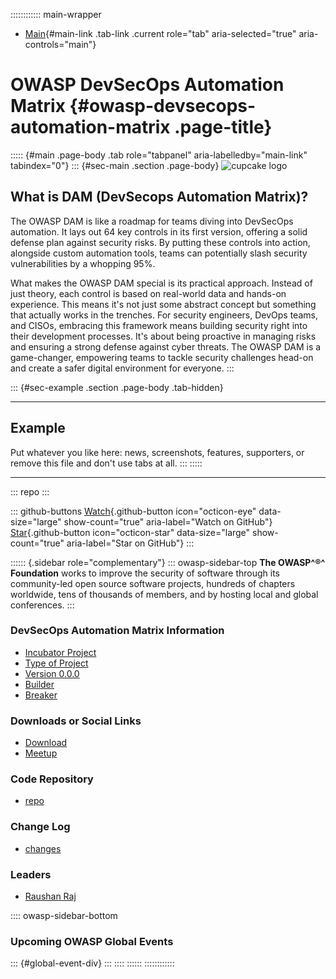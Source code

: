 :::::::::::: main-wrapper
- [Main](#div-main){#main-link .tab-link .current role="tab"
  aria-selected="true" aria-controls="main"}

# OWASP DevSecOps Automation Matrix {#owasp-devsecops-automation-matrix .page-title}

::::: {#main .page-body .tab role="tabpanel" aria-labelledby="main-link" tabindex="0"}
::: {#sec-main .section .page-body}
![cupcake logo](assets/images/matrix.png)

## What is DAM (DevSecops Automation Matrix)?

The OWASP DAM is like a roadmap for teams diving into DevSecOps
automation. It lays out 64 key controls in its first version, offering a
solid defense plan against security risks. By putting these controls
into action, alongside custom automation tools, teams can potentially
slash security vulnerabilities by a whopping 95%.

What makes the OWASP DAM special is its practical approach. Instead of
just theory, each control is based on real-world data and hands-on
experience. This means it's not just some abstract concept but something
that actually works in the trenches. For security engineers, DevOps
teams, and CISOs, embracing this framework means building security right
into their development processes. It's about being proactive in managing
risks and ensuring a strong defense against cyber threats. The OWASP DAM
is a game-changer, empowering teams to tackle security challenges
head-on and create a safer digital environment for everyone.
:::

::: {#sec-example .section .page-body .tab-hidden}

------------------------------------------------------------------------

## Example

Put whatever you like here: news, screenshots, features, supporters, or
remove this file and don't use tabs at all.
:::
:::::

------------------------------------------------------------------------

::: repo
:::

::: github-buttons
[Watch](https://github.com/owasp/www-project-devsecops-automation-matrix/subscription){.github-button
icon="octicon-eye" data-size="large" show-count="true"
aria-label="Watch on GitHub"}
[Star](https://github.com/owasp/www-project-devsecops-automation-matrix){.github-button
icon="octicon-star" data-size="large" show-count="true"
aria-label="Star on GitHub"}
:::

:::::: {.sidebar role="complementary"}
::: owasp-sidebar-top
**The OWASP^®^ Foundation** works to improve the security of software
through its community-led open source software projects, hundreds of
chapters worldwide, tens of thousands of members, and by hosting local
and global conferences.
:::

### DevSecOps Automation Matrix Information

- [Incubator Project](#)
- [Type of Project](#)
- [Version 0.0.0](#)
- [Builder](#)
- [Breaker](#)

### Downloads or Social Links

- [Download](#)
- [Meetup](#)

### Code Repository

- [repo](#)

### Change Log

- [changes](#)

### Leaders

- [Raushan
  Raj](../cdn-cgi/l/email-protection.html#67150612140f06094915060d27081006141749081500)

:::: owasp-sidebar-bottom
### Upcoming OWASP Global Events

::: {#global-event-div}
:::
::::
::::::
::::::::::::
